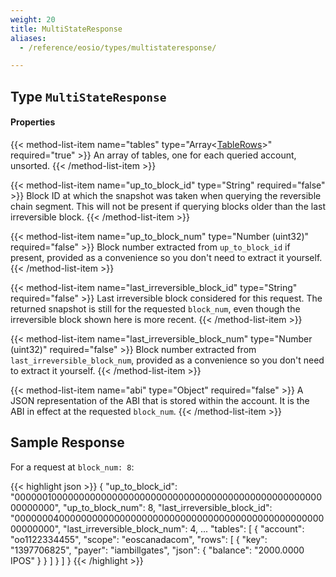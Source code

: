 ```yaml
---
weight: 20
title: MultiStateResponse
aliases:
  - /reference/eosio/types/multistateresponse/

---
```


## Type `MultiStateResponse`

#### Properties

{{< method-list-item name="tables" type="Array&lt;[TableRows](/eosio/public-apis/reference/types/tablerows)&gt;" required="true" >}}
  An array of tables, one for each queried account, unsorted.
{{< /method-list-item >}}

{{< method-list-item name="up_to_block_id" type="String" required="false" >}}
  Block ID at which the snapshot was taken when querying the reversible chain segment. This will not be present if querying blocks older than the last irreversible block.
{{< /method-list-item >}}

{{< method-list-item name="up_to_block_num" type="Number (uint32)" required="false" >}}
  Block number extracted from `up_to_block_id` if present, provided as a convenience so you don't need to extract it yourself.
{{< /method-list-item >}}

{{< method-list-item name="last_irreversible_block_id" type="String" required="false" >}}
  Last irreversible block considered for this request. The returned snapshot is still for the requested `block_num`, even though the irreversible block shown here is more recent.
{{< /method-list-item >}}

{{< method-list-item name="last_irreversible_block_num" type="Number (uint32)" required="false" >}}
  Block number extracted from `last_irreversible_block_num`, provided as a convenience so you don't need to extract it yourself.
{{< /method-list-item >}}

{{< method-list-item name="abi" type="Object" required="false" >}}
  A JSON representation of the ABI that is stored within the account. It is the ABI in effect at the requested `block_num`.
{{< /method-list-item >}}

## Sample Response

For a request at `block_num: 8`:

{{< highlight json >}}
{
  "up_to_block_id": "0000001000000000000000000000000000000000000000000000000000000000",
  "up_to_block_num": 8,
  "last_irreversible_block_id": "0000000400000000000000000000000000000000000000000000000000000000",
  "last_irreversible_block_num": 4,
  ...
  "tables": [
    {
      "account": "oo1122334455",
      "scope": "eoscanadacom",
      "rows": [
        {
          "key": "1397706825",
          "payer": "iambillgates",
          "json": {
            "balance": "2000.0000 IPOS"
          }
        }
      ]
    }
  ]
}
{{< /highlight >}}
